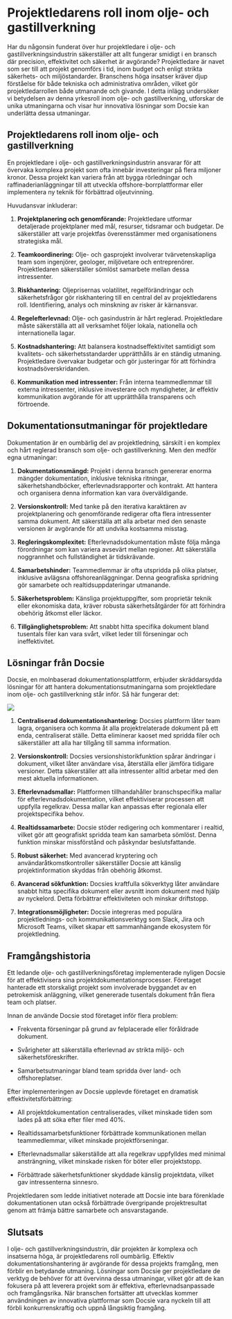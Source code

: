 # Projektledarens roll inom olje- och gastillverkning

Har du någonsin funderat över hur projektledare i olje- och gastillverkningsindustrin säkerställer att allt fungerar smidigt i en bransch där precision, effektivitet och säkerhet är avgörande? Projektledare är navet som ser till att projekt genomförs i tid, inom budget och enligt strikta säkerhets- och miljöstandarder. Branschens höga insatser kräver djup förståelse för både tekniska och administrativa områden, vilket gör projektledarrollen både utmanande och givande. I detta inlägg undersöker vi betydelsen av denna yrkesroll inom olje- och gastillverkning, utforskar de unika utmaningarna och visar hur innovativa lösningar som Docsie kan underlätta dessa utmaningar.

## Projektledarens roll inom olje- och gastillverkning

En projektledare i olje- och gastillverkningsindustrin ansvarar för att övervaka komplexa projekt som ofta innebär investeringar på flera miljoner kronor. Dessa projekt kan variera från att bygga rörledningar och raffinaderianläggningar till att utveckla offshore-borrplattformar eller implementera ny teknik för förbättrad oljeutvinning.

Huvudansvar inkluderar:

1. **Projektplanering och genomförande:** Projektledare utformar detaljerade projektplaner med mål, resurser, tidsramar och budgetar. De säkerställer att varje projektfas överensstämmer med organisationens strategiska mål.

2. **Teamkoordinering:** Olje- och gasprojekt involverar tvärvetenskapliga team som ingenjörer, geologer, miljövetare och entreprenörer. Projektledaren säkerställer sömlöst samarbete mellan dessa intressenter.

3. **Riskhantering:** Oljeprisernas volatilitet, regelförändringar och säkerhetsfrågor gör riskhantering till en central del av projektledarens roll. Identifiering, analys och minskning av risker är kärnansvar.

4. **Regelefterlevnad:** Olje- och gasindustrin är hårt reglerad. Projektledare måste säkerställa att all verksamhet följer lokala, nationella och internationella lagar.

5. **Kostnadshantering:** Att balansera kostnadseffektivitet samtidigt som kvalitets- och säkerhetsstandarder upprätthålls är en ständig utmaning. Projektledare övervakar budgetar och gör justeringar för att förhindra kostnadsöverskridanden.

6. **Kommunikation med intressenter:** Från interna teammedlemmar till externa intressenter, inklusive investerare och myndigheter, är effektiv kommunikation avgörande för att upprätthålla transparens och förtroende.

## Dokumentationsutmaningar för projektledare

Dokumentation är en oumbärlig del av projektledning, särskilt i en komplex och hårt reglerad bransch som olje- och gastillverkning. Men den medför egna utmaningar:

1. **Dokumentationsmängd:** Projekt i denna bransch genererar enorma mängder dokumentation, inklusive tekniska ritningar, säkerhetshandböcker, efterlevnadsrapporter och kontrakt. Att hantera och organisera denna information kan vara överväldigande.

2. **Versionskontroll:** Med tanke på den iterativa karaktären av projektplanering och genomförande redigerar ofta flera intressenter samma dokument. Att säkerställa att alla arbetar med den senaste versionen är avgörande för att undvika kostsamma misstag.

3. **Regleringskomplexitet:** Efterlevnadsdokumentation måste följa många förordningar som kan variera avsevärt mellan regioner. Att säkerställa noggrannhet och fullständighet är tidskrävande.

4. **Samarbetshinder:** Teammedlemmar är ofta utspridda på olika platser, inklusive avlägsna offshoreanläggningar. Denna geografiska spridning gör samarbete och realtidsuppdateringar utmanande.

5. **Säkerhetsproblem:** Känsliga projektuppgifter, som proprietär teknik eller ekonomiska data, kräver robusta säkerhetsåtgärder för att förhindra obehörig åtkomst eller läckor.

6. **Tillgänglighetsproblem:** Att snabbt hitta specifika dokument bland tusentals filer kan vara svårt, vilket leder till förseningar och ineffektivitet.

## Lösningar från Docsie

Docsie, en molnbaserad dokumentationsplattform, erbjuder skräddarsydda lösningar för att hantera dokumentationsutmaningarna som projektledare inom olje- och gastillverkning står inför. Så här fungerar det:

![](https://cdn.docsie.io/workspace_PxAvC1Uenuc7ad6H3/doc_wn84Jkoc6hIMTO2eE/file_F1TpTXd7AFYoSrPvt/image_2ba07996-b5ee-66aa-fee3-f88d6b40b3b5.jpg)

1. **Centraliserad dokumentationshantering:** Docsies plattform låter team lagra, organisera och komma åt alla projektrelaterade dokument på ett enda, centraliserat ställe. Detta eliminerar kaoset med spridda filer och säkerställer att alla har tillgång till samma information.

2. **Versionskontroll:** Docsies versionshistorikfunktion spårar ändringar i dokument, vilket låter användare visa, återställa eller jämföra tidigare versioner. Detta säkerställer att alla intressenter alltid arbetar med den mest aktuella informationen.

3. **Efterlevnadsmallar:** Plattformen tillhandahåller branschspecifika mallar för efterlevnadsdokumentation, vilket effektiviserar processen att uppfylla regelkrav. Dessa mallar kan anpassas efter regionala eller projektspecifika behov.

4. **Realtidssamarbete:** Docsie stöder redigering och kommentarer i realtid, vilket gör att geografiskt spridda team kan samarbeta sömlöst. Denna funktion minskar missförstånd och påskyndar beslutsfattande.

5. **Robust säkerhet:** Med avancerad kryptering och användaråtkomstkontroller säkerställer Docsie att känslig projektinformation skyddas från obehörig åtkomst.

6. **Avancerad sökfunktion:** Docsies kraftfulla sökverktyg låter användare snabbt hitta specifika dokument eller avsnitt inom dokument med hjälp av nyckelord. Detta förbättrar effektiviteten och minskar driftstopp.

7. **Integrationsmöjligheter:** Docsie integreras med populära projektlednings- och kommunikationsverktyg som Slack, Jira och Microsoft Teams, vilket skapar ett sammanhängande ekosystem för projektledning.

## Framgångshistoria

Ett ledande olje- och gastillverkningsföretag implementerade nyligen Docsie för att effektivisera sina projektdokumentationsprocesser. Företaget hanterade ett storskaligt projekt som involverade byggandet av en petrokemisk anläggning, vilket genererade tusentals dokument från flera team och platser.

Innan de använde Docsie stod företaget inför flera problem:

* Frekventa förseningar på grund av felplacerade eller föråldrade dokument.

* Svårigheter att säkerställa efterlevnad av strikta miljö- och säkerhetsföreskrifter.

* Samarbetsutmaningar bland team spridda över land- och offshoreplatser.

Efter implementeringen av Docsie upplevde företaget en dramatisk effektivitetsförbättring:

* All projektdokumentation centraliserades, vilket minskade tiden som lades på att söka efter filer med 40%.

* Realtidssamarbetsfunktioner förbättrade kommunikationen mellan teammedlemmar, vilket minskade projektförseningar.

* Efterlevnadsmallar säkerställde att alla regelkrav uppfylldes med minimal ansträngning, vilket minskade risken för böter eller projektstopp.

* Förbättrade säkerhetsfunktioner skyddade känslig projektdata, vilket gav intressenterna sinnesro.

Projektledaren som ledde initiativet noterade att Docsie inte bara förenklade dokumentationen utan också förbättrade övergripande projektresultat genom att främja bättre samarbete och ansvarstagande.

## Slutsats

I olje- och gastillverkningsindustrin, där projekten är komplexa och insatserna höga, är projektledarens roll oumbärlig. Effektiv dokumentationshantering är avgörande för dessa projekts framgång, men förblir en betydande utmaning. Lösningar som Docsie ger projektledare de verktyg de behöver för att övervinna dessa utmaningar, vilket gör att de kan fokusera på att leverera projekt som är effektiva, efterlevnadsanpassade och framgångsrika. När branschen fortsätter att utvecklas kommer användningen av innovativa plattformar som Docsie vara nyckeln till att förbli konkurrenskraftig och uppnå långsiktig framgång.